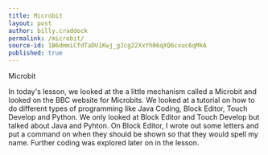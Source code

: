 ```yaml
---
title: Microbit
layout: post
author: billy.craddock
permalink: /microbit/
source-id: 1B6dmmiCfdTaDU1Kwj_gJcg22XxYh06qXQ6cxuc6qMkA
published: true
---
```

Microbit

In today's lesson, we looked at the a little mechanism called a Microbit and looked on the BBC website for Microbits. We looked at a tutorial on how to do different types of programming like Java Coding, Block Editor, Touch Develop and Python. We only looked at Block Editor and Touch Develop but talked about Java and Pyhton. On Block Editor, I wrote out some letters and put a command on when they should be shown so that they would spell my name. Further coding was explored later on in the lesson. 

